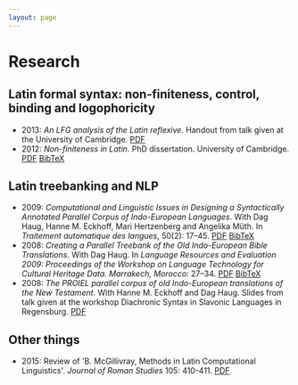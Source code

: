 ```yaml
---
layout: page
---
```


# Research

## Latin formal syntax: non-finiteness, control, binding and logophoricity

* 2013: _An LFG analysis of the Latin reflexive_. Handout from talk given at the University of Cambridge. [PDF](http://folk.uio.no/mariuslj/johndal-2013-reflexives.pdf)
* 2012: _Non-finiteness in Latin_. PhD dissertation. University of Cambridge. [PDF](http://folk.uio.no/mariuslj/johndal-2012-phd-dissertation.pdf) [BibTeX](johndal-2012-phd-dissertation.bib)

## Latin treebanking and NLP

* 2009: _Computational and Linguistic Issues in Designing a Syntactically Annotated Parallel Corpus of Indo-European Languages_. With Dag Haug, Hanne M. Eckhoff, Mari Hertzenberg and Angelika Müth. In _Traitement automatique des langues_, 50(2): 17–45. [PDF](http://www.atala.org/IMG/pdf/TAL-2009-50-2-01-Haug.pdf) [BibTeX](proiel-2009-tal.bib)
* 2008: _Creating a Parallel Treebank of the Old Indo-European Bible Translations_. With Dag Haug. In _Language Resources and Evaluation 2009: Proceedings of the Workshop on Language Technology for Cultural Heritage Data. Marrakech, Morocco_: 27–34. [PDF](http://www.lrec-conf.org/proceedings/lrec2008/workshops/W22_Proceedings.pdf#page=31) [BibTeX](proiel-2008-marrakech-paper.bib)
* 2008: _The PROIEL parallel corpus of old Indo-European translations of the New Testament_. With Hanne M. Eckhoff and Dag Haug. Slides from talk given at the workshop Diachronic Syntax in Slavonic Languages in Regensburg. [PDF](http://www.hf.uio.no/ifikk/english/research/projects/proiel/Activities/proiel/publications/regensburgslides.pdf)

## Other things

* 2015: Review of 'B. McGillivray, Methods in Latin Computational Linguistics'. _Journal of Roman Studies_ 105: 410-411. [PDF](http://journals.cambridge.org/abstract_S0075435815001112)
